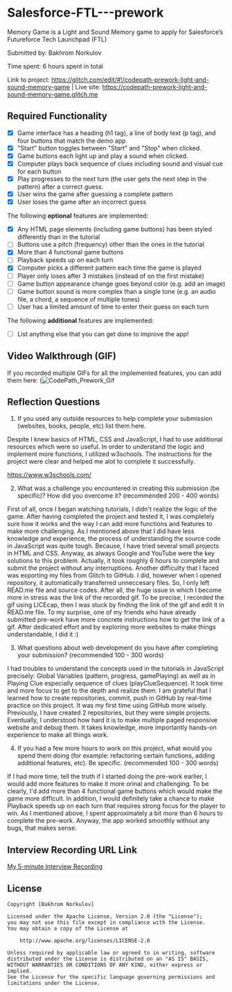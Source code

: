 # Salesforce-FTL---prework
Memory Game is a Light and Sound Memory game to apply for Salesforce’s Futureforce Tech Launchpad (FTL)

Submitted by: Bakhrom Norkulov

Time spent: 6 hours spent in total

Link to project: https://glitch.com/edit/#!/codepath-prework-light-and-sound-memory-game | Live site: https://codepath-prework-light-and-sound-memory-game.glitch.me

## Required Functionality
- [x] Game interface has a heading (h1 tag), a line of body text (p tag), and four buttons that match the demo app
- [x] "Start" button toggles between "Start" and "Stop" when clicked.
- [x] Game buttons each light up and play a sound when clicked.
- [x] Computer plays back sequence of clues including sound and visual cue for each button
- [x] Play progresses to the next turn (the user gets the next step in the pattern) after a correct guess.
- [x] User wins the game after guessing a complete pattern
- [x] User loses the game after an incorrect guess

The following **optional** features are implemented:

* [x] Any HTML page elements (including game buttons) has been styled differently than in the tutorial
* [ ] Buttons use a pitch (frequency) other than the ones in the tutorial
* [x] More than 4 functional game buttons
* [ ] Playback speeds up on each turn
* [x] Computer picks a different pattern each time the game is played
* [ ] Player only loses after 3 mistakes (instead of on the first mistake)
* [ ] Game button appearance change goes beyond color (e.g. add an image)
* [ ] Game button sound is more complex than a single tone (e.g. an audio file, a chord, a sequence of multiple tones)
* [ ] User has a limited amount of time to enter their guess on each turn

The following **additional** features are implemented:

- [ ] List anything else that you can get done to improve the app!

## Video Walkthrough (GIF)

If you recorded multiple GIFs for all the implemented features, you can add them here: 
(![CodePath_Prework_Gif](https://user-images.githubusercontent.com/74296740/161368167-d4a13517-2360-4155-89fc-db85bb0d209d.gif)

## Reflection Questions

1. If you used any outside resources to help complete your submission (websites, books, people, etc) list them here. 

Despite I knew basics of HTML, CSS and JavaScript, I had to use additional resources which were so useful. In order to understand the logic and implement more functions, I utilized w3schools. The instructions for the project were clear and helped me alot to complete it successfully. 

https://www.w3schools.com/ 

2. What was a challenge you encountered in creating this submission (be specific)? How did you overcome it? (recommended 200 - 400 words) 

First of all, once I began watching tutorials, I didn't realize the logic of the game. After having completed the project and tested it, I was completely sure how it works and the way I can add more functions and features to make more challenging. As I mentioned above that I did have less knowledge and experience, the process of understanding the source code in JavaScript was quite tough. Because, I have tried several small projects in HTML and CSS. Anyway, as always Google and YouTube were the key solutions to this problem. Actually, it took roughly 6 hours to complete and submit the project without any interruptions. Another difficulty that I faced was exporting my files from Glitch to GitHub. I did, however when I opened repository, it automatically transferred unneccesary files. So, I only left READ.me file and source codes. After all, the huge issue in which I become more in stress was the link of the recorded gif. To be precise, I recorded the gif using LICEcap, then I was stuck by finding the link of the gif and edit it in READ.me file. To my surprise, one of my friends who have already submitted pre-work have more concrete instructions how to get the link of a gif. After dedicated effort and by exploring more websites to make things understandable, I did it :)

3. What questions about web development do you have after completing your submission? (recommended 100 - 300 words) 

I had troubles to understand the concepts used in the tutorials in JavaScript precisely: Global Variables (pattern, progress, gamePlaying) as well as in Playing Clue especially sequence of clues (playClueSequence). It took time and more focus to get to the depth and realize them. I am grateful that I learned how to create repositories, commit, push in GitHub by real-time practice on this project. It was my first time using GitHub more wisely. Previously, I have created 2 repositories, but they were simple projects. Eventually, I understood how hard it is to make multiple paged responsive website and debug them. It takes knowledge, more importantly hands-on experience to make all things work. 

4. If you had a few more hours to work on this project, what would you spend them doing (for example: refactoring certain functions, adding additional features, etc). Be specific. (recommended 100 - 300 words) 

If I had more time, tell the truth if I started doing the pre-work earlier, I would add more features to make it more orinal and challenging. To be clearly, I'd add more than 4 functional game buttons which would make the game more difficult. In addition, I would definitely take a chance to make Playback speeds up on each turn that requires strong focus for the player to win. As I mentioned above, I spent approximately a bit more than 6 hours to complete the pre-work. Anyway, the app worked smoothly without any bugs, that makes sense. 

## Interview Recording URL Link

[My 5-minute Interview Recording](https://www.loom.com/share/f7b06d8d4fc64b7fa413ed2b2de45dda)

## License

    Copyright [Bakhrom Norkulov]

    Licensed under the Apache License, Version 2.0 (the "License");
    you may not use this file except in compliance with the License.
    You may obtain a copy of the License at

        http://www.apache.org/licenses/LICENSE-2.0

    Unless required by applicable law or agreed to in writing, software
    distributed under the License is distributed on an "AS IS" BASIS,
    WITHOUT WARRANTIES OR CONDITIONS OF ANY KIND, either express or implied.
    See the License for the specific language governing permissions and
    limitations under the License.
